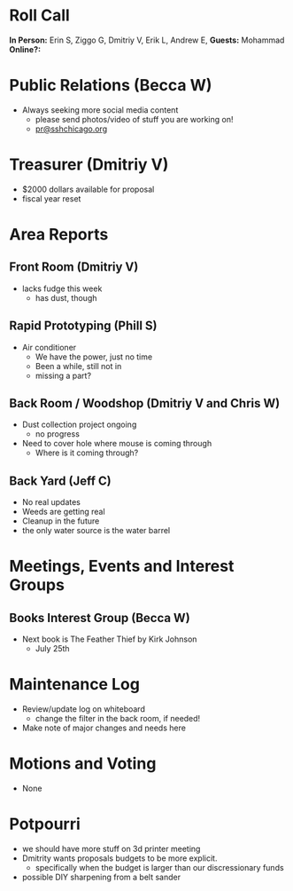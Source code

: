 # Roll Call
**In Person:** Erin S, Ziggo G, Dmitriy V, Erik L, Andrew E, 
**Guests:**  Mohammad
**Online?:**   

# Public Relations (Becca W)
- Always seeking more social media content
  - please send photos/video of stuff you are working on!
  - pr@sshchicago.org
# Treasurer (Dmitriy V)
- $2000 dollars available for proposal
- fiscal year reset
# Area Reports
## Front Room (Dmitriy V)
- lacks fudge this week
  - has dust, though
## Rapid Prototyping (Phill S)
- Air conditioner
  - We have the power, just no time
  - Been a while, still not in
  - missing a part?
## Back Room / Woodshop (Dmitriy V and Chris W)
- Dust collection project ongoing
  - no progress
- Need to cover hole where mouse is coming through
  - Where is it coming through?
## Back Yard (Jeff C)
- No real updates
- Weeds are getting real
- Cleanup in the future
- the only water source is the water barrel
# Meetings, Events and Interest Groups
## Books Interest Group (Becca W)
- Next book is The Feather Thief by Kirk Johnson
  - July 25th
# Maintenance Log
- Review/update log on whiteboard
  - change the filter in the back room, if needed!
- Make note of major changes and needs here
# Motions and Voting
- None
# Potpourri
- we should have more stuff on 3d printer meeting
- Dmitrity wants proposals budgets to be more explicit.
  - specifically when the budget is larger than our discressionary funds
- possible DIY sharpening from a belt sander
